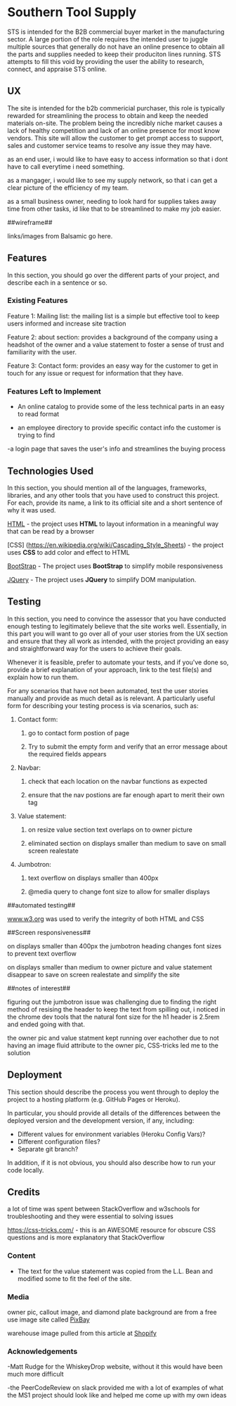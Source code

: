 # Southern Tool Supply

STS is intended for the B2B commercial buyer market in the manufacturing sector. A large portion of the role requires the intended user to
 juggle multiple sources that generally do not have an online presence to obtain all the parts
and supplies needed to keep their produciton lines running. STS attempts to fill this void by providing the user the ability to research, connect, and appraise STS online.
 
## UX

The site is intended for the b2b commericial purchaser, this role is typically rewarded for streamlining the process to obtain and keep the needed materials on-site. The problem being the incredibly niche
market causes a lack of healthy competition and lack of an online presence for most know vendors. This site will allow the customer to get prompt access to support, sales and customer service teams to resolve
any issue they may have. 

as an end user, i would like to have easy to access information so that i dont have to call everytime i need something. 

as a mangager, i would like to see my supply network, so that i can get a clear picture of the efficiency of my team.

as a small business owner, needing to look hard for supplies takes away time from other tasks, id like that to be streamlined to make my job easier.

##wireframe##

links/images from Balsamic go here.


## Features

In this section, you should go over the different parts of your project, and describe each in a sentence or so.



### Existing Features

Feature 1: Mailing list: the mailing list is a simple but effective tool to keep users informed and increase site traction

Feature 2: about section: provides a background of the company using a headshot of the owner and a value statement to foster a sense of trust and familiarity with the user.

Feature 3: Contact form: provides an easy way for the customer to get in touch for any issue or request for information that they have. 



### Features Left to Implement
- An online catalog to provide some of the less technical parts in an easy to read format

- an employee directory to provide specific contact info the customer is trying to find

-a login page that saves the user's info and streamlines the buying process

## Technologies Used

In this section, you should mention all of the languages, frameworks, libraries, and any other tools that you have used to construct this project. For each, provide its name, a link to its official site and a short sentence of why it was used.

[HTML](https://html.com)
    - the project uses **HTML** to layout information in a meaningful way that can be read by a browser

[CSS] (https://en.wikipedia.org/wiki/Cascading_Style_Sheets)
    - the project uses **CSS** to add color and effect to HTML

[BootStrap](https://getbootstrap.com/)
    - The project uses **BootStrap** to simplify mobile responsiveness

[JQuery](https://jquery.com)
    - The project uses **JQuery** to simplify DOM manipulation.


## Testing

In this section, you need to convince the assessor that you have conducted enough testing to legitimately believe that the site works well. Essentially, in this part you will want to go over all of your user stories from the UX section and ensure that they all work as intended, with the project providing an easy and straightforward way for the users to achieve their goals.

Whenever it is feasible, prefer to automate your tests, and if you've done so, provide a brief explanation of your approach, link to the test file(s) and explain how to run them.

For any scenarios that have not been automated, test the user stories manually and provide as much detail as is relevant. A particularly useful form for describing your testing process is via scenarios, such as:

1. Contact form:
    1. go to contact form postion of page 

    2. Try to submit the empty form and verify that an error message about the required fields appears

2. Navbar:
    1. check that each location on the navbar functions as expected

    2. ensure that the nav postions are far enough apart to merit their own tag

3. Value statement:
    1. on resize value section text overlaps on to owner picture

    2. eliminated section on displays smaller than medium to save on small screen realestate

4. Jumbotron:

    1. text overflow on displays smaller than 400px

    2. @media query to change font size to allow for smaller displays

##automated testing##

www.w3.org was used to verify the integrity of both HTML and CSS 

##Screen responsiveness##

on displays smaller than 400px the jumbotron heading changes font sizes to prevent text overflow

on displays smaller than medium to owner picture and value statement disappear to save on screen realestate and simplify the site


##notes of interest##

figuring out the jumbotron issue was challenging due to finding the right method of resising the header to keep the text from spilling out, i noticed in the chrome dev tools that the
natural font size for the h1 header is 2.5rem and ended going with that. 

the owner pic and value statment kept running over eachother due to not having an image fluid attribute to the owner pic, CSS-tricks led me to the solution

## Deployment

This section should describe the process you went through to deploy the project to a hosting platform (e.g. GitHub Pages or Heroku).

In particular, you should provide all details of the differences between the deployed version and the development version, if any, including:
- Different values for environment variables (Heroku Config Vars)?
- Different configuration files?
- Separate git branch?

In addition, if it is not obvious, you should also describe how to run your code locally.


## Credits

a lot of time was spent between StackOverflow and w3schools for troubleshooting and they were essential to solving issues

https://css-tricks.com/ - this is an AWESOME resource for obscure CSS questions and is more explanatory that StackOverflow






### Content
- The text for the value statement was copied from the L.L. Bean and modified some to fit the feel of the site.

### Media
owner pic, callout image, and diamond plate background are from a  free use image site called [PixBay](www.pixbay.com)

warehouse image pulled from this article at  [Shopify](https://www.shopify.com/enterprise/international-warehouses-ecommerce-guide)

### Acknowledgements

-Matt Rudge for the WhiskeyDrop website, without it this would have been much more difficult

-the PeerCodeReview on slack provided me with a lot of examples of what the MS1 project should look like and helped me come up with my own ideas


